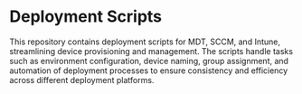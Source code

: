 # Deployment Scripts

This repository contains deployment scripts for MDT, SCCM, and Intune, streamlining device provisioning and management. The scripts handle tasks such as environment configuration, device naming, group assignment, and automation of deployment processes to ensure consistency and efficiency across different deployment platforms.







